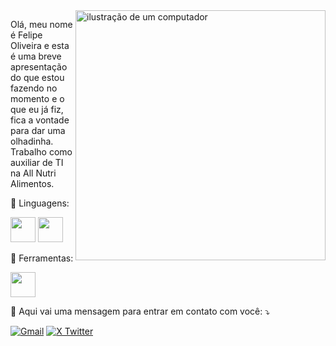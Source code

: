        
<img src="https://raw.githubusercontent.com/MicaelliMedeiros/micaellimedeiros/master/image/computer-illustration.png" alt="ilustração de um computador" min-width="400px" max-width="400px" width="400px" align="right">

<p align="left"> 
  Olá, meu nome é Felipe Oliveira e esta é uma breve apresentação do que estou fazendo no momento e o que eu já fiz, fica a vontade para dar uma olhadinha.<br>
  Trabalho como auxiliar de TI na All Nutri Alimentos.
</p>

<p align="left">
  🦄 Linguagens:
  <p>
         <img src="https://cdn.jsdelivr.net/gh/devicons/devicon@latest/icons/javascript/javascript-plain.svg" width="40" height="40" />     
         <img src="https://cdn.jsdelivr.net/gh/devicons/devicon@latest/icons/typescript/typescript-original.svg" width="40" height="40" />  
  <p/>
</p>

<p align="left">
  💼 Ferramentas:
  <p>
          <img src="https://cdn.jsdelivr.net/gh/devicons/devicon@latest/icons/react/react-original-wordmark.svg" width="40" height="40" />       
  <p/>
</p>

<p align="left">
  💌 Aqui vai uma mensagem para entrar em contato com você: ⤵️
</p>

<p align="left">
  <a href="mailto:felipebrasilo10@gmail.com" title="Gmail">
  <img src="https://img.shields.io/badge/-Gmail-FF0000?style=flat-square&labelColor=FF0000&logo=gmail&logoColor=white&link=" alt="Gmail"/></a>
  <a href="https://x.com/Felipe__Brazil" title="X">
  <img src="https://img.shields.io/badge/-Felipe__Brazil-1a1a1a?style=flat-square&labelColor=1a1a1a&logo=x&logoColor=white&link=https://x.com/Felipe__Brazil" alt="X Twitter"/></a>
</p>
